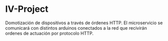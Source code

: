# IV-Project
Domotización de dispositivos a través de órdenes HTTP.
El microservicio se comunicará con distintos arduinos conectados a la red que recivirán ordenes de actuación por protocolo HTTP.